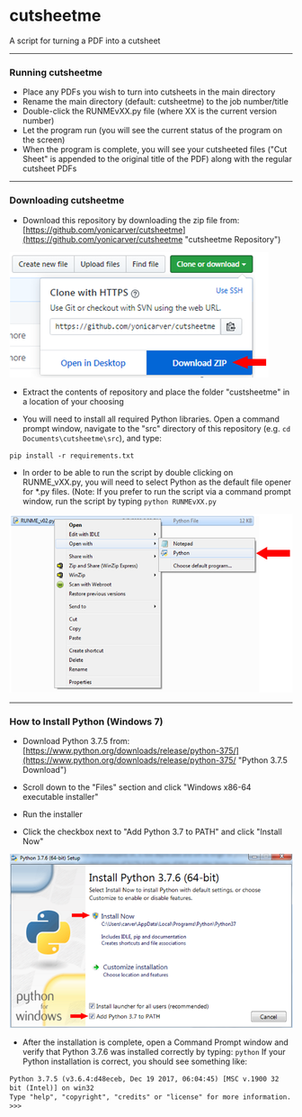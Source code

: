 # cutsheetme
A script for turning a PDF into a cutsheet

---

### Running cutsheetme
- Place any PDFs you wish to turn into cutsheets in the main directory
- Rename the main directory (default: cutsheetme) to the job number/title
- Double-click the RUNMEvXX.py file (where XX is the current version number)
- Let the program run (you will see the current status of the program on the screen)
- When the program is complete, you will see your cutsheeted files ("Cut Sheet" is appended to the original title of the PDF) along with the regular cutsheet PDFs

---

### Downloading cutsheetme
- Download this repository by downloading the zip file from: [https://github.com/yonicarver/cutsheetme](https://github.com/yonicarver/cutsheetme "cutsheetme Repository")

![alt text](https://github.com/yonicarver/cutsheetme/blob/master/readme_files/images/download_repository_arrow.PNG "download_repository_arrow.PNG")

- Extract the contents of repository and place the folder "custsheetme" in a location of your choosing

- You will need to install all required Python libraries. Open a command prompt window, navigate to the "src" directory of this repository (e.g. ```cd Documents\cutsheetme\src```), and type:
```
pip install -r requirements.txt
```
- In order to be able to run the script by double clicking on RUNME_vXX.py, you will need to select Python as the default file opener for \*.py files. (Note: If you prefer to run the script via a command prompt window, run the script by typing ```python RUNMEvXX.py```

![alt text](https://github.com/yonicarver/cutsheetme/blob/master/readme_files/images/open_with_arrow.PNG "open_with_arrow.PNG")

---

### How to Install Python (Windows 7)

- Download Python 3.7.5 from: [https://www.python.org/downloads/release/python-375/](https://www.python.org/downloads/release/python-375/ "Python 3.7.5 Download")

- Scroll down to the "Files" section and click "Windows x86-64 executable installer"

- Run the installer

- Click the checkbox next to "Add Python 3.7 to PATH" and click "Install Now"

![alt text](https://github.com/yonicarver/cutsheetme/blob/master/readme_files/images/python_installer_arrows.PNG "python_installer_arrows.PNG")

- After the installation is complete, open a Command Prompt window and verify that Python 3.7.6 was installed correctly by typing: ```python```
If your Python installation is correct, you should see something like:
```
Python 3.7.5 (v3.6.4:d48eceb, Dec 19 2017, 06:04:45) [MSC v.1900 32 bit (Intel)] on win32
Type "help", "copyright", "credits" or "license" for more information.
>>>
```
